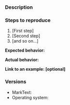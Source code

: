 <!-- Attention: please fill in the issue in the template format, including but not limited to: detailed description, reproduction steps, expected results, actual results, error screenshots (not required), MarkText and operation system version. If an issue is marked as `more detail`, stating that the issue is opened and no content has been added after one week and will be closed, thanks for your cooperation. -->

<!-- 注意：请按照 template 格式填写 issue，包括但不仅限于：详尽的描述、重现步骤、期望结果、实际结果、错误截图（非必须）、MarkText 和 操作系统版本型号或版本号，如果一个 issue 被标记为 `more detail`，说明 issue 填写不完整，一周后仍未补充任何内容，将被关闭,谢谢合作 -->

<!-- Please make sure your application version is up to date -->

### Description

<!-- Description of the bug or feature -->

### Steps to reproduce

1. [First step]
2. [Second step]
3. [and so on...]

**Expected behavior:**

<!-- What you expected to happen -->

**Actual behavior:**

<!-- What actually happened -->

**Link to an example: [optional]**

<!-- If you're reporting a bug that's not reproducible, or it's hard to description, please paste a screenshot of reproducing this issue - gif format is appropriate -->

### Versions

- MarkText:
- Operating system: